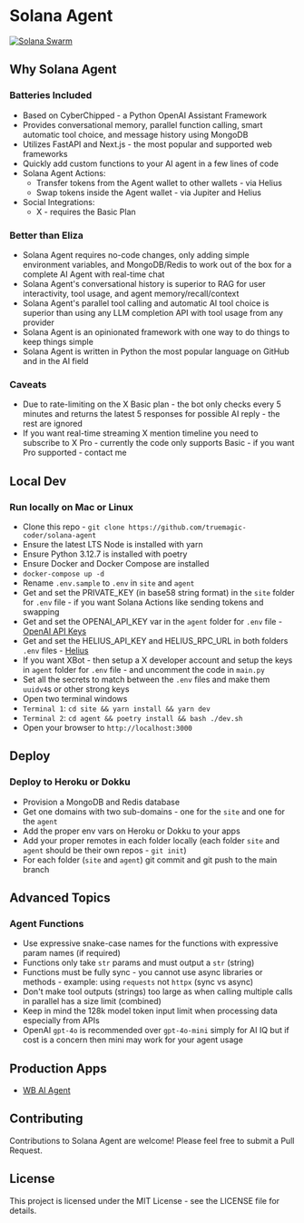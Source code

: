 # Solana Agent

[![Solana Swarm](https://cdn.cometheart.com/solana-agent-logo.jpg)](https://solana-agent.com)

## Why Solana Agent

### Batteries Included
* Based on CyberChipped - a Python OpenAI Assistant Framework
* Provides conversational memory, parallel function calling, smart automatic tool choice, and message history using MongoDB
* Utilizes FastAPI and Next.js - the most popular and supported web frameworks 
* Quickly add custom functions to your AI agent in a few lines of code
* Solana Agent Actions: 
    * Transfer tokens from the Agent wallet to other wallets - via Helius
    * Swap tokens inside the Agent wallet - via Jupiter and Helius
* Social Integrations: 
    * X - requires the Basic Plan

### Better than Eliza
* Solana Agent requires no-code changes, only adding simple environment variables, and MongoDB/Redis to work out of the box for a complete AI Agent with real-time chat
* Solana Agent's conversational history is superior to RAG for user interactivity, tool usage, and agent memory/recall/context
* Solana Agent's parallel tool calling and automatic AI tool choice is superior than using any LLM completion API with tool usage from any provider
* Solana Agent is an opinionated framework with one way to do things to keep things simple
* Solana Agent is written in Python the most popular language on GitHub and in the AI field

### Caveats
* Due to rate-limiting on the X Basic plan - the bot only checks every 5 minutes and returns the latest 5 responses for possible AI reply - the rest are ignored
* If you want real-time streaming X mention timeline you need to subscribe to X Pro - currently the code only supports Basic - if you want Pro supported - contact me

## Local Dev

###  Run locally on Mac or Linux
* Clone this repo - `git clone https://github.com/truemagic-coder/solana-agent`
* Ensure the latest LTS Node is installed with yarn
* Ensure Python 3.12.7 is installed with poetry
* Ensure Docker and Docker Compose are installed
* `docker-compose up -d`
* Rename `.env.sample` to `.env` in `site` and `agent`
* Get and set the PRIVATE_KEY (in base58 string format) in the `site` folder for `.env` file - if you want Solana Actions like sending tokens and swapping
* Get and set the OPENAI_API_KEY var in the `agent` folder for `.env` file - [OpenAI API Keys](https://platform.openai.com/api-keys)
* Get and set the HELIUS_API_KEY and HELIUS_RPC_URL in both folders `.env` files - [Helius](https://helius.dev)
* If you want XBot - then setup a X developer account and setup the keys in `agent` folder for `.env` file - and uncomment the code in `main.py`
* Set all the secrets to match between the `.env` files and make them `uuidv4`s or other strong keys
* Open two terminal windows
* `Terminal 1`: `cd site && yarn install && yarn dev`
* `Terminal 2`: `cd agent && poetry install && bash ./dev.sh`
* Open your browser to `http://localhost:3000`

## Deploy

### Deploy to Heroku or Dokku
* Provision a MongoDB and Redis database
* Get one domains with two sub-domains - one for the `site` and one for the `agent`
* Add the proper env vars on Heroku or Dokku to your apps
* Add your proper remotes in each folder locally (each folder `site` and `agent` should be their own repos - `git init`)
* For each folder (`site` and `agent`) git commit and git push to the main branch

## Advanced Topics

### Agent Functions
* Use expressive snake-case names for the functions with expressive param names (if required)
* Functions only take `str` params and must output a `str` (string)
* Functions must be fully sync - you cannot use async libraries or methods - example: using `requests` not `httpx` (sync vs async)
* Don't make tool outputs (strings) too large as when calling multiple calls in parallel has a size limit (combined)
* Keep in mind the 128k model token input limit when processing data especially from APIs
* OpenAI `gpt-4o` is recommended over `gpt-4o-mini` simply for AI IQ but if cost is a concern then mini may work for your agent usage

## Production Apps
* [WB AI Agent](https://ai.walletbubbles.com)

## Contributing
Contributions to Solana Agent are welcome! Please feel free to submit a Pull Request.

## License
This project is licensed under the MIT License - see the LICENSE file for details.
